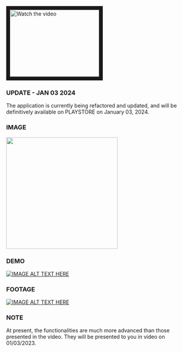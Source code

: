 
<a href="http://www.youtube.com/watch?feature=player_embedded&v=zfWlCx1GNGo" target="_blank">
 <img src="http://img.youtube.com/vi/zfWlCx1GNGo/mqdefault.jpg" alt="Watch the video" width="240" height="180" border="10" />
</a>


### UPDATE - JAN 03 2024
The application is currently being refactored and updated, and will be definitively available on PLAYSTORE on January 03, 2024.

### IMAGE
<img src="https://i.imgur.com/JTv02Ur.png" width="300">

### DEMO
[![IMAGE ALT TEXT HERE](https://img.youtube.com/vi/zfWlCx1GNGo/hqdefault.jpg)](https://youtube.com/shorts/zfWlCx1GNGo)

### FOOTAGE
[![IMAGE ALT TEXT HERE](https://img.youtube.com/vi/_JIodAa3uwQ/0.jpg)](https://youtu.be/_JIodAa3uwQ)

### NOTE
At present, the functionalities are much more advanced than those presented in the video. They will be presented to you in video on 01/03/2023.
